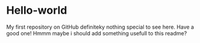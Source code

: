 # Hello-world
My first repository on GitHub definiteky nothing special to see here. Have a good one!
Hmmm maybe i should add something usefull to this readme?
